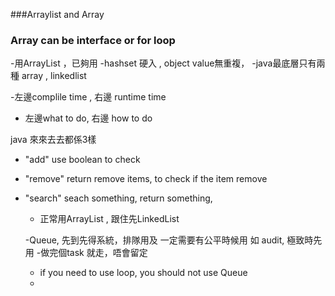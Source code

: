###Arraylist and Array
  ### Array can be interface or for loop
  -用ArrayList ，已夠用
   -hashset 硬入 ,  object value無重複，
    -java最底層只有兩種 array , linkedlist 

  -左邊complile time , 右邊 runtime time
  - 左邊what to do, 右邊 how to do
 
  java 來來去去都係3樣
- "add" use boolean to check
- "remove" return remove items, to check if the item remove
- "search" seach something, return something, 
  
  - 正常用ArrayList , 跟住先LinkedList

  -Queue, 先到先得系統，排隊用及 一定需要有公平時候用 如 audit, 極致時先用
   -做完個task 就走，唔會留定
   - if you need to use loop, you should not use Queue
   - 